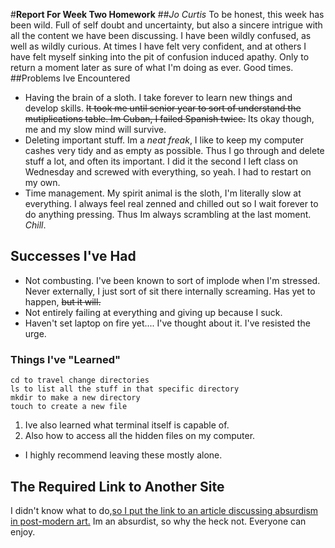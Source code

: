 #**Report For Week Two Homework**
##*Jo Curtis*
To be honest, this week has been wild. Full of self doubt and uncertainty, but also a sincere intrigue with all the content we have been discussing. I have been wildly confused, as well as wildly curious. At times I have felt very confident, and at others I have felt myself sinking into the pit of confusion induced apathy. Only to return a moment later as sure of what I'm doing as ever. Good times.
##Problems Ive Encountered
- Having the brain of a sloth. I take forever to learn new things and develop skills. ~~It took me until senior year to sort of understand the mutiplications table. Im Cuban, I failed Spanish twice.~~ Its okay though, me and my slow mind will survive.
- Deleting important stuff. Im a _neat freak_, I like to keep my computer cashes very tidy and as empty as possible. Thus I go through and delete stuff a lot, and often its important. I did it the second I left class on Wednesday and screwed with everything, so yeah. I had to restart on my own.
- Time management. My spirit animal is the sloth, I'm literally slow at everything. I always feel real zenned and chilled out so I wait forever to do anything pressing. Thus Im always scrambling at the last moment. _Chill_.

## Successes I've Had
- Not combusting. I've been known to sort of implode when I'm stressed. Never externally, I just sort of sit there internally screaming. Has yet to happen, ~~but it will.~~
- Not entirely failing at everything and giving up because I suck.
- Haven't set laptop on fire yet.... I've thought about it. I've resisted the urge.

### Things I've "Learned"
```
cd to travel change directories
ls to list all the stuff in that specific directory
mkdir to make a new directory
touch to create a new file
```
1. Ive also learned what terminal itself is capable of.
2. Also how to access all the hidden files on my computer.
- I highly recommend leaving these mostly alone.

## The Required Link to Another Site
I didn't know what to do,[so I put the link to an article discussing absurdism in post-modern art.](https://www.inquiriesjournal.com/articles/36/absurdism-in-post-modern-art-examining-the-interplay-between-waiting-for-godot-and-extremely-loud-and-incredibly-close) Im an absurdist, so why the heck not. Everyone can enjoy. 
